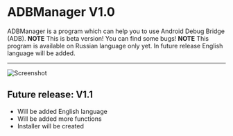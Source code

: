 # ADBManager V1.0
ADBManager is a program which can help you to use Android Debug Bridge (ADB).
**NOTE** This is beta version! You can find some bugs!
**NOTE** This program is available on Russian language only yet. In future release English language will be added.
***
![Screenshot](https://i.ibb.co/nwKKmFP/ADBManager.png)
## Future release: V1.1
* Will be added English language
* Will be added more functions
* Installer will be created
